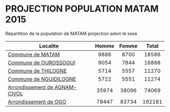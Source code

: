 # PROJECTION POPULATION MATAM 2015
	
Répartition de la population de MATAM projection selon le sexe
	
| Localite  | Homme | Femme | Total |
| --------- |:-----:|:-----:|:-----:|
| [Commune de MATAM](MATAM) | 9886 | 8700 | 18586 |
| [Commune de OUROSSOGUI](OUROSSOGUI) | 9054 | 7844 | 16898 |
| [Commune de THILOGNE](THILOGNE) | 5714 | 5557 | 11270 |
| [Commune de NGUIDILOGNE](NGUIDILOGNE) | 5722 | 5551 | 11274 |
| [Arrondissement de AGNAM-CIVOL](AGNAM-CIVOL) | 35974 | 38096 | 74069 |
| [Arrondissement de OGO](OGO) | 78447 | 83734 | 162181 |
